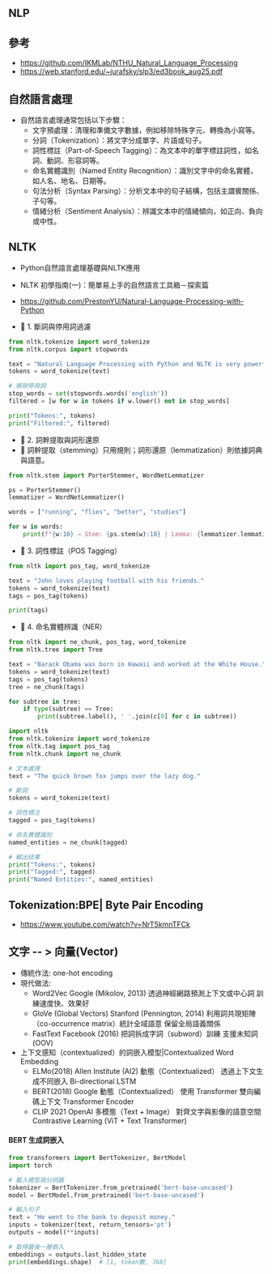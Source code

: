 ## NLP

## 參考
- https://github.com/IKMLab/NTHU_Natural_Language_Processing
- https://web.stanford.edu/~jurafsky/slp3/ed3book_aug25.pdf

## 自然語言處理
- 自然語言處理通常包括以下步驟：
  - 文字預處理：清理和準備文字數據，例如移除特殊字元、轉換為小寫等。
  - 分詞（Tokenization）：將文字分成單字、片語或句子。
  - 詞性標註（Part-of-Speech Tagging）：為文本中的單字標註詞性，如名詞、動詞、形容詞等。
  - 命名實體識別（Named Entity Recognition）：識別文字中的命名實體，如人名、地名、日期等。
  - 句法分析（Syntax Parsing）：分析文本中的句子結構，包括主謂賓關係、子句等。
  - 情緒分析（Sentiment Analysis）：辨識文本中的情緒傾向，如正向、負向或中性。

## NLTK
- Python自然語言處理基礎與NLTK應用
- NLTK 初學指南(一)：簡單易上手的自然語言工具箱－探索篇
- https://github.com/PrestonYU/Natural-Language-Processing-with-Python

- 🌸 1. 斷詞與停用詞過濾
```python
from nltk.tokenize import word_tokenize
from nltk.corpus import stopwords

text = "Natural Language Processing with Python and NLTK is very powerful."
tokens = word_tokenize(text)

# 移除停用詞
stop_words = set(stopwords.words('english'))
filtered = [w for w in tokens if w.lower() not in stop_words]

print("Tokens:", tokens)
print("Filtered:", filtered)

```
- 🌱 2. 詞幹提取與詞形還原
- 🔸 詞幹提取（stemming）只用規則；詞形還原（lemmatization）則依據詞典與語意。
```python
from nltk.stem import PorterStemmer, WordNetLemmatizer

ps = PorterStemmer()
lemmatizer = WordNetLemmatizer()

words = ["running", "flies", "better", "studies"]

for w in words:
    print(f"{w:10} → Stem: {ps.stem(w):10} | Lemma: {lemmatizer.lemmatize(w)}")

```
- 🧩 3. 詞性標註（POS Tagging）

```python
from nltk import pos_tag, word_tokenize

text = "John loves playing football with his friends."
tokens = word_tokenize(text)
tags = pos_tag(tokens)

print(tags)
```

- 🧠 4. 命名實體辨識（NER）
```python
from nltk import ne_chunk, pos_tag, word_tokenize
from nltk.tree import Tree

text = "Barack Obama was born in Hawaii and worked at the White House."
tokens = word_tokenize(text)
tags = pos_tag(tokens)
tree = ne_chunk(tags)

for subtree in tree:
    if type(subtree) == Tree:
        print(subtree.label(), ' '.join(c[0] for c in subtree))
```

```PYTHON
import nltk
from nltk.tokenize import word_tokenize
from nltk.tag import pos_tag
from nltk.chunk import ne_chunk

# 文本處理
text = "The quick brown fox jumps over the lazy dog."

# 斷詞
tokens = word_tokenize(text)

# 詞性標注
tagged = pos_tag(tokens)

# 命名實體識別
named_entities = ne_chunk(tagged)

# 輸出结果
print("Tokens:", tokens)
print("Tagged:", tagged)
print("Named Entities:", named_entities)
```
## Tokenization:BPE| Byte Pair Encoding
- https://www.youtube.com/watch?v=NrT5kmnTFCk
## 文字 -- > 向量(Vector)
- 傳統作法: one-hot encoding
- 現代做法:
  - Word2Vec	Google (Mikolov, 2013)	透過神經網路預測上下文或中心詞	訓練速度快、效果好
  - GloVe (Global Vectors)	Stanford (Pennington, 2014)	利用詞共現矩陣（co-occurrence matrix）統計全域語意	保留全局語義關係
  - FastText	Facebook (2016)	把詞拆成字詞（subword）訓練	支援未知詞 (OOV) 
- 上下文感知（contextualized）的詞嵌入模型|Contextualized Word Embedding
  - ELMo(2018)	Allen Institute (AI2)	動態（Contextualized）	透過上下文生成不同嵌入	Bi-directional LSTM
  - BERT(2018)	Google	動態（Contextualized）	使用 Transformer 雙向編碼上下文	Transformer Encoder
  - CLIP	2021	OpenAI	多模態（Text + Image）	對齊文字與影像的語意空間	Contrastive Learning (ViT + Text Transformer)

#### BERT 生成詞嵌入
```python
from transformers import BertTokenizer, BertModel
import torch

# 載入模型與分詞器
tokenizer = BertTokenizer.from_pretrained('bert-base-uncased')
model = BertModel.from_pretrained('bert-base-uncased')

# 輸入句子
text = "He went to the bank to deposit money."
inputs = tokenizer(text, return_tensors='pt')
outputs = model(**inputs)

# 取得最後一層嵌入
embeddings = outputs.last_hidden_state
print(embeddings.shape)  # [1, token數, 768]
```
